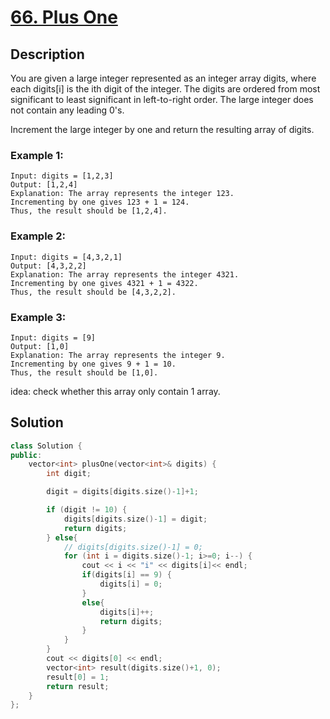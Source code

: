 # [66. Plus One](https://leetcode.com/problems/plus-one/)

## Description

You are given a large integer represented as an integer array digits, where each digits[i] is the ith digit of the integer. The digits are ordered from most significant to least significant in left-to-right order. The large integer does not contain any leading 0's.

Increment the large integer by one and return the resulting array of digits.



### Example 1:
```
Input: digits = [1,2,3]
Output: [1,2,4]
Explanation: The array represents the integer 123.
Incrementing by one gives 123 + 1 = 124.
Thus, the result should be [1,2,4].
```

### Example 2:
```
Input: digits = [4,3,2,1]
Output: [4,3,2,2]
Explanation: The array represents the integer 4321.
Incrementing by one gives 4321 + 1 = 4322.
Thus, the result should be [4,3,2,2].
```
### Example 3:
```
Input: digits = [9]
Output: [1,0]
Explanation: The array represents the integer 9.
Incrementing by one gives 9 + 1 = 10.
Thus, the result should be [1,0].
```

idea:
check whether this array only contain 1 array.


## Solution

```c++
class Solution {
public:
    vector<int> plusOne(vector<int>& digits) {
        int digit;

        digit = digits[digits.size()-1]+1;

        if (digit != 10) {
            digits[digits.size()-1] = digit;
            return digits;
        } else{
            // digits[digits.size()-1] = 0;
            for (int i = digits.size()-1; i>=0; i--) {
                cout << i << "i" << digits[i]<< endl;
                if(digits[i] == 9) {
                    digits[i] = 0;
                }
                else{
                    digits[i]++;
                    return digits;
                }
            }
        }
        cout << digits[0] << endl;
        vector<int> result(digits.size()+1, 0);
        result[0] = 1;
        return result;
    }
};
```
